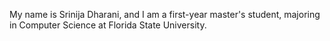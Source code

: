 My name is Srinija Dharani, and I am a first-year master's student, majoring in Computer Science at Florida State University.
